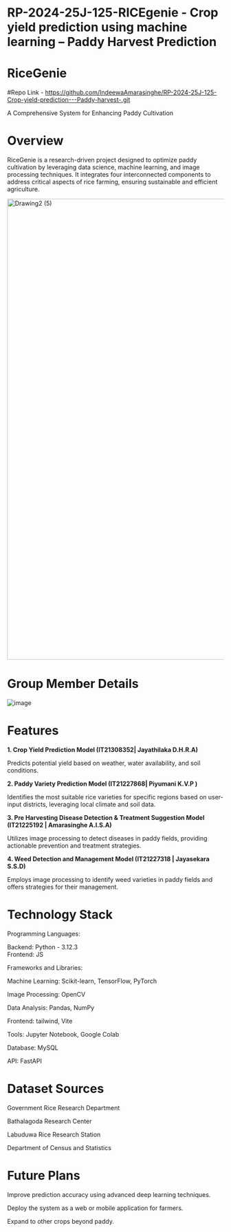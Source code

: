 # RP-2024-25J-125-RICEgenie - Crop yield prediction using machine learning – Paddy Harvest Prediction
# RiceGenie
#Repo Link - https://github.com/IndeewaAmarasinghe/RP-2024-25J-125-Crop-yield-prediction---Paddy-harvest-.git


A Comprehensive System for Enhancing Paddy Cultivation

# Overview
RiceGenie is a research-driven project designed to optimize paddy cultivation by leveraging data science, machine learning, and image processing techniques. It integrates four interconnected components to address critical aspects of rice farming, ensuring sustainable and efficient agriculture.

<img width="1072" alt="Drawing2 (5)" src="https://github.com/user-attachments/assets/98be3216-2f53-40c9-b4d9-7b996c839273">

# Group Member Details
![image](https://github.com/user-attachments/assets/561da1a1-2cbf-4bfc-9f2c-3f834ce76e38)

# Features

**1. Crop Yield Prediction Model (IT21308352|	Jayathilaka D.H.R.A)**

Predicts potential yield based on weather, water availability, and soil conditions.
 
**2. Paddy Variety Prediction Model (IT21227868|	Piyumani K.V.P	)**

Identifies the most suitable rice varieties for specific regions based on user-input districts, leveraging local climate and soil data.

**3. Pre Harvesting Disease Detection & Treatment Suggestion Model (IT21225192 |	Amarasinghe A.I.S.A)**

Utilizes image processing to detect diseases in paddy fields, providing actionable prevention and treatment strategies.

**4. Weed Detection and Management Model (IT21227318 | Jayasekara S.S.D)**

Employs image processing to identify weed varieties in paddy fields and offers strategies for their management.

# Technology Stack

Programming Languages: 

Backend: Python - 3.12.3  
Frontend: JS

Frameworks and Libraries:

Machine Learning: Scikit-learn, TensorFlow, PyTorch

Image Processing: OpenCV

Data Analysis: Pandas, NumPy

Frontend: tailwind, Vite

Tools: Jupyter Notebook, Google Colab

Database: MySQL

API: FastAPI

# Dataset Sources

Government Rice Research Department

Bathalagoda Research Center

Labuduwa Rice Research Station

Department of Census and Statistics

# Future Plans

Improve prediction accuracy using advanced deep learning techniques.

Deploy the system as a web or mobile application for farmers.

Expand to other crops beyond paddy.

